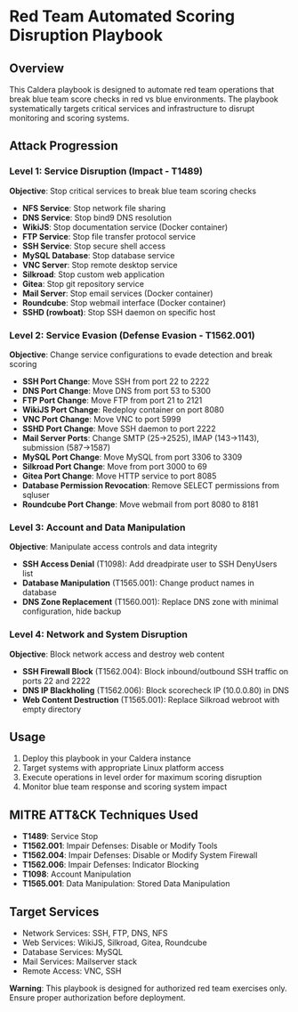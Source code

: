# Red Team Automated Scoring Disruption Playbook

## Overview
This Caldera playbook is designed to automate red team operations that break blue team score checks in red vs blue environments. The playbook systematically targets critical services and infrastructure to disrupt monitoring and scoring systems.

## Attack Progression

### Level 1: Service Disruption (Impact - T1489)
**Objective**: Stop critical services to break blue team scoring checks
- **NFS Service**: Stop network file sharing
- **DNS Service**: Stop bind9 DNS resolution
- **WikiJS**: Stop documentation service (Docker container)
- **FTP Service**: Stop file transfer protocol service
- **SSH Service**: Stop secure shell access
- **MySQL Database**: Stop database service
- **VNC Server**: Stop remote desktop service
- **Silkroad**: Stop custom web application
- **Gitea**: Stop git repository service
- **Mail Server**: Stop email services (Docker container)
- **Roundcube**: Stop webmail interface (Docker container)
- **SSHD (rowboat)**: Stop SSH daemon on specific host

### Level 2: Service Evasion (Defense Evasion - T1562.001)
**Objective**: Change service configurations to evade detection and break scoring
- **SSH Port Change**: Move SSH from port 22 to 2222
- **DNS Port Change**: Move DNS from port 53 to 5300
- **FTP Port Change**: Move FTP from port 21 to 2121
- **WikiJS Port Change**: Redeploy container on port 8080
- **VNC Port Change**: Move VNC to port 5999
- **SSHD Port Change**: Move SSH daemon to port 2222
- **Mail Server Ports**: Change SMTP (25→2525), IMAP (143→1143), submission (587→1587)
- **MySQL Port Change**: Move MySQL from port 3306 to 3309
- **Silkroad Port Change**: Move from port 3000 to 69
- **Gitea Port Change**: Move HTTP service to port 8085
- **Database Permission Revocation**: Remove SELECT permissions from sqluser
- **Roundcube Port Change**: Move webmail from port 8080 to 8181

### Level 3: Account and Data Manipulation
**Objective**: Manipulate access controls and data integrity
- **SSH Access Denial** (T1098): Add dreadpirate user to SSH DenyUsers list
- **Database Manipulation** (T1565.001): Change product names in database
- **DNS Zone Replacement** (T1560.001): Replace DNS zone with minimal configuration, hide backup

### Level 4: Network and System Disruption
**Objective**: Block network access and destroy web content
- **SSH Firewall Block** (T1562.004): Block inbound/outbound SSH traffic on ports 22 and 2222
- **DNS IP Blackholing** (T1562.006): Block scorecheck IP (10.0.0.80) in DNS
- **Web Content Destruction** (T1565.001): Replace Silkroad webroot with empty directory

## Usage
1. Deploy this playbook in your Caldera instance
2. Target systems with appropriate Linux platform access
3. Execute operations in level order for maximum scoring disruption
4. Monitor blue team response and scoring system impact

## MITRE ATT&CK Techniques Used
- **T1489**: Service Stop
- **T1562.001**: Impair Defenses: Disable or Modify Tools
- **T1562.004**: Impair Defenses: Disable or Modify System Firewall
- **T1562.006**: Impair Defenses: Indicator Blocking
- **T1098**: Account Manipulation
- **T1565.001**: Data Manipulation: Stored Data Manipulation

## Target Services
- Network Services: SSH, FTP, DNS, NFS
- Web Services: WikiJS, Silkroad, Gitea, Roundcube
- Database Services: MySQL
- Mail Services: Mailserver stack
- Remote Access: VNC, SSH

**Warning**: This playbook is designed for authorized red team exercises only. Ensure proper authorization before deployment.